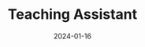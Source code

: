 ---
title: "Teaching Assistant"
collection: teaching
type: "EE 557 Computer Systems Architecture"
permalink: /teaching/2024-spring-ta
venue: "University of Southern California"
date: 2024-01-16
location: "Los Angeles, CA"
---